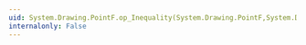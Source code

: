```yaml
---
uid: System.Drawing.PointF.op_Inequality(System.Drawing.PointF,System.Drawing.PointF)
internalonly: False
---
```

